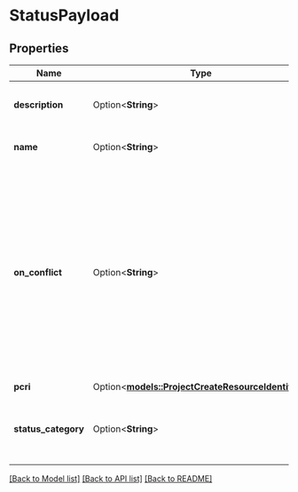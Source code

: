 # StatusPayload

## Properties

Name | Type | Description | Notes
------------ | ------------- | ------------- | -------------
**description** | Option<**String**> | The description of the status | [optional]
**name** | Option<**String**> | The name of the status | [optional]
**on_conflict** | Option<**String**> | The conflict strategy for the status already exists. FAIL - Fail execution, this always needs to be unique; USE - Use the existing entity and ignore new entity parameters; NEW - Create a new entity | [optional]
**pcri** | Option<[**models::ProjectCreateResourceIdentifier**](ProjectCreateResourceIdentifier.md)> |  | [optional]
**status_category** | Option<**String**> | The status category of the status. The value is case-sensitive. | [optional]

[[Back to Model list]](../README.md#documentation-for-models) [[Back to API list]](../README.md#documentation-for-api-endpoints) [[Back to README]](../README.md)


